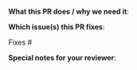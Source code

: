 <!--

Thank you for sending a pull request! Here are some tips:

1. To surface this PR in the changelog add the label: changelog
    If this PR is going in the changelog please make sure the title of the PR explains the feature in a user-centric way:
        Bad: fix state bug in hooks
        Good: Fix crash when switching from Query Builder

2. Ensure you include and run the appropriate tests as part of your Pull Request.

3. In a new feature or configuration option, consider updating the documentation in README.md(https://github.com/grafana/grafana-iot-twinmaker-app/blob/main/README.md) or [src/README.md](https://github.com/grafana/grafana-iot-twinmaker-app/blob/main/src/README.md).

-->

**What this PR does / why we need it**:

**Which issue(s) this PR fixes**:

<!--

- Automatically closes linked issue when the Pull Request is merged.

Usage: "Fixes #<issue number>", or "Fixes (paste link of issue)"

-->

Fixes #

**Special notes for your reviewer**:
